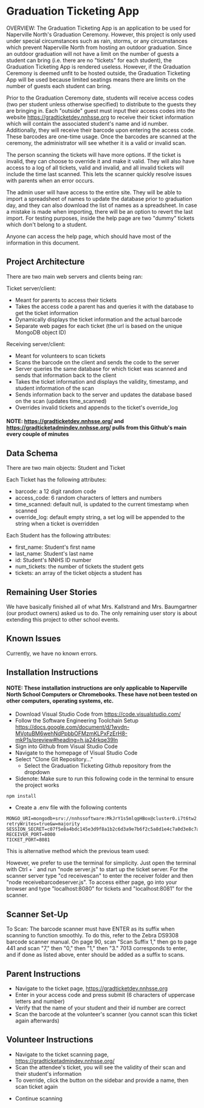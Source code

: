 # Graduation Ticketing App

OVERVIEW: The Graduation Ticketing App is an application to be used for Naperville North's Graduation Ceremony. However, this project is only used under special circumstances such as rain, storms, or any circumstances which prevent Naperville North from hosting an outdoor graduation. Since an outdoor graduation will not have a limit on the number of guests a student can bring (i.e. there are no "tickets" for each student), the Graduation Ticketing App is rendered useless. However, if the Graduation Ceremony is deemed unfit to be hosted outside, the Graduation Ticketing App will be used because limited seatings means there are limits on the number of guests each student can bring.

Prior to the Graduation Ceremony date, students will receive access codes (two per student unless otherwise specified) to distribute to the guests they are bringing in. Each "outside" guest must input their access codes into the website https://gradticketdev.nnhsse.org to receive their ticket information which will contain the associated student's name and id number. Additionally, they will receive their barcode upon entering the access code. These barcodes are one-time usage. Once the barcodes are scanned at the ceremony, the administrator will see whether it is a valid or invalid scan.

The person scanning the tickets will have more options. If the ticket is invalid, they can choose to override it and make it valid. They will also have access to a log of all tickets, valid and invalid, and all invalid tickets will include the time last scanned. This lets the scanner quickly resolve issues with parents when an error occurs.

The admin user will have access to the entire site. They will be able to import a spreadsheet of names to update the database prior to graduation day, and they can also download the list of names as a spreadsheet. In case a mistake is made when importing, there will be an option to revert the last import. For testing purposes, inside the help page are two "dummy" tickets which don't belong to a student.

Anyone can access the help page, which should have most of the information in this document.

## Project Architecture

There are two main web servers and clients being ran:

Ticket server/client:

- Meant for parents to access their tickets
- Takes the access code a parent has and queries it with the database to get the ticket information
- Dynamically displays the ticket information and the actual barcode
- Separate web pages for each ticket (the url is based on the unique MongoDB object ID)

Receiving server/client:

- Meant for volunteers to scan tickets
- Scans the barcode on the client and sends the code to the server
- Server queries the same database for which ticket was scanned and sends that information back to the client
- Takes the ticket information and displays the validity, timestamp, and student information of the scan
- Sends information back to the server and updates the database based on the scan (updates time_scanned)
- Overrides invalid tickets and appends to the ticket's override_log

#### NOTE: https://gradticketdev.nnhsse.org/ and https://gradticketadmindev.nnhsse.org/ pulls from this Github's main every couple of minutes

## Data Schema

There are two main objects: Student and Ticket

Each Ticket has the following attributes:

- barcode: a 12 digit random code
- access_code: 6 random characters of letters and numbers
- time_scanned: default null, is updated to the current timestamp when scanned
- override_log: default empty string, a set log will be appended to the string when a ticket is overridden

Each Student has the following attributes:

- first_name: Student's first name
- last_name: Student's last name
- id: Student's NNHS ID number
- num_tickets: the number of tickets the student gets
- tickets: an array of the ticket objects a student has

## Remaining User Stories

We have basically finished all of what Mrs. Kallstrand and Mrs. Baumgartner (our product owners) asked us to do. The only remaining user story is about extending this project to other school events.

## Known Issues

Currently, we have no known errors.

## Installation Instructions

#### NOTE: These installation instructions are only applicable to Naperville North School Computers or Chromebooks. These have not been tested on other computers, operating systems, etc.

- Download Visual Studio Code from https://code.visualstudio.com/
- Follow the Software Engineering Toolchain Setup https://docs.google.com/document/d/1wvdn-MVotuBM6wehNdPpbbOFMzmKLPxFzErH8-mkP1s/preview#heading=h.ja24rkqe39ln
- Sign into Github from Visual Studio Code
- Navigate to the homepage of Visual Studio Code
- Select "Clone Git Repository..."
  - Select the Graduation Ticketing Github repository from the dropdown
- Sidenote: Make sure to run this following code in the terminal to ensure the project works

```
npm install
```

- Create a .env file with the following contents

```
MONGO_URI=mongodb+srv://nnhssoftware:MkJrY1s5mlqgHBox@cluster0.i7t6tw2.mongodb.net/?retryWrites=true&w=majority
SESSION_SECRET=c07f5e8a4bdc145e3d9f8a1b2c6d3a9e7b6f2c5a8d1e4c7a0d3e8c7a4b0d5
RECEIVER_PORT=8000
TICKET_PORT=8081
```

This is alternative method which the previous team used:

<!-- - In order to run the project, navigate to the left sidebar and click on "Run and Debug"
  - Make sure the top dropdown is selected to "Node Server"
    - Click the button "Start Debugging"
      - This starts the server
  - Now, make sure the top dropdown is selected to "Node Client"
    - Click the button "Start Debugging"
      - If the previous steps were done correctly, you should be redirected to a new page looking exactly like https://gradticketdev.nnhsse.org -->

However, we prefer to use the terminal for simplicity. Just open the terminal with Ctrl + ` and run "node server.js" to start up the ticket server. For the scanner server type "cd receivescan" to enter the receiver folder and then "node receivebarcodeserver.js". To access either page, go into your browser and type "localhost:8080" for tickets and "localhost:8081" for the scanner.

## Scanner Set-Up

To Scan: The barcode scanner must have ENTER as its suffix when scanning to function smoothly. To do this, refer to the Zebra DS9308 barcode scanner manual. On page 90, scan "Scan Suffix 1," then go to page 441 and scan "7," then "0," then "1," then "3." 7013 corresponds to enter, and if done as listed above, enter should be added as a suffix to scans.

## Parent Instructions

- Navigate to the ticket page, https://gradticketdev.nnhsse.org
- Enter in your access code and press submit (6 characters of uppercase letters and number)
- Verify that the name of your student and their id number are correct
- Scan the barcode at the volunteer's scanner (you cannot scan this ticket again afterwards)

## Volunteer Instructions

- Navigate to the ticket scanning page, https://gradticketadmindev.nnhsse.org/
- Scan the attendee's ticket, you will see the validity of their scan and their student's information
- To override, click the button on the sidebar and provide a name, then scan ticket again
<!--TODO: explain ticket log-->
- Continue scanning
